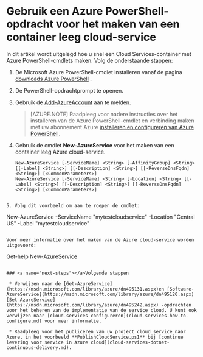 <properties
   pageTitle="Maak een cloud servicecontainer met PowerShell | Microsoft Azure"
   description="In dit artikel wordt uitgelegd hoe u een container cloud-service maken met PowerShell. De container fungeert als host voor websites en werknemer rollen."
   services="cloud-services"
   documentationCenter=".net"
   authors="cawaMS"
   manager="timlt"
   editor=""/>

<tags
   ms.service="cloud-services"
   ms.devlang="dotnet"
   ms.topic="article"
   ms.tgt_pltfrm="powershell"
   ms.workload="na"
   ms.date="07/29/2016"
   ms.author="cawa"/>

# <a name="use-an-azure-powershell-command-to-create-an-empty-cloud-service-container"></a>Gebruik een Azure PowerShell-opdracht voor het maken van een container leeg cloud-service
In dit artikel wordt uitgelegd hoe u snel een Cloud Services-container met Azure PowerShell-cmdlets maken. Volg de onderstaande stappen:

1. De Microsoft Azure PowerShell-cmdlet installeren vanaf de pagina [downloads Azure PowerShell](http://aka.ms/webpi-azps) .
2. De PowerShell-opdrachtprompt te openen.
3. Gebruik de [Add-AzureAccount](https://msdn.microsoft.com/library/dn495128.aspx) aan te melden.

    > [AZURE.NOTE] Raadpleeg voor nadere instructies over het installeren van de Azure PowerShell-cmdlet en verbinding maken met uw abonnement Azure [installeren en configureren van Azure PowerShell](../powershell-install-configure.md).

4. Gebruik de cmdlet **New-AzureService** voor het maken van een container leeg Azure cloud-service.

    ```
    New-AzureService [-ServiceName] <String> [-AffinityGroup] <String> [[-Label] <String>] [[-Description] <String>] [[-ReverseDnsFqdn] <String>] [<CommonParameters>]
    New-AzureService [-ServiceName] <String> [-Location] <String> [[-Label] <String>] [[-Description] <String>] [[-ReverseDnsFqdn] <String>] [<CommonParameters>]
```

5. Volg dit voorbeeld om aan te roepen de cmdlet:
```
New-AzureService -ServiceName "mytestcloudservice" -Location "Central US" -Label "mytestcloudservice"
```

Voor meer informatie over het maken van de Azure cloud-service worden uitgevoerd:
```
Get-help New-AzureService
```

### <a name="next-steps"></a>Volgende stappen

 * Verwijzen naar de [Get-AzureService](https://msdn.microsoft.com/library/azure/dn495131.aspx)en [Software-AzureService](https://msdn.microsoft.com/library/azure/dn495120.aspx) [Set AzureService](https://msdn.microsoft.com/library/azure/dn495242.aspx) -opdrachten voor het beheren van de implementatie van de service cloud. U kunt ook verwijzen naar [cloud-services configureren](cloud-services-how-to-configure.md) voor meer informatie.

 * Raadpleeg voor het publiceren van uw project cloud service naar Azure, in het voorbeeld **PublishCloudService.ps1** bij [continue levering voor service in Azure cloud](cloud-services-dotnet-continuous-delivery.md).
